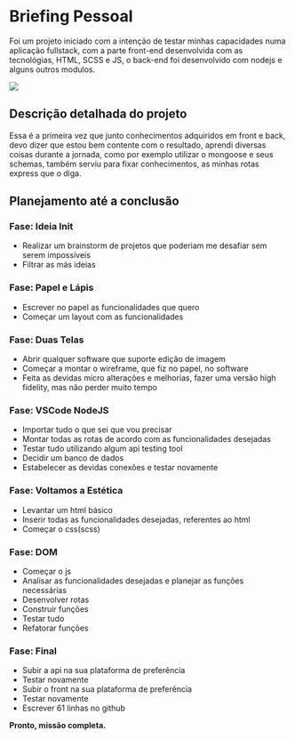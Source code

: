 # Briefing Pessoal

Foi um projeto iniciado com a intenção de testar minhas capacidades numa aplicação fullstack, com a parte front-end desenvolvida com as tecnológias, HTML, SCSS e JS, o back-end foi desenvolvido com nodejs e alguns outros modulos.

![](header.png)


## Descrição detalhada do projeto

Essa é a primeira vez que junto conhecimentos adquiridos em front e back, devo dizer que estou bem contente com o resultado, aprendi diversas coisas durante a jornada, como por exemplo utilizar o mongoose e seus schemas, também serviu para fixar conhecimentos, as minhas rotas express que o diga.

## Planejamento até a conclusão

### Fase: Ideia Init

* Realizar um brainstorm de projetos que poderiam me desafiar sem serem impossíveis
* Filtrar as más ideias

### Fase: Papel e Lápis

* Escrever no papel as funcionalidades que quero
* Começar um layout com as funcionalidades

### Fase: Duas Telas

* Abrir qualquer software que suporte edição de imagem
* Começar a montar o wireframe, que fiz no papel, no software
* Feita as devidas micro alterações e melhorias, fazer uma versão high fidelity, mas não perder muito tempo

### Fase: VSCode NodeJS

* Importar tudo o que sei que vou precisar
* Montar todas as rotas de acordo com as funcionalidades desejadas
* Testar tudo utilizando algum api testing tool
* Decidir um banco de dados
* Estabelecer as devidas conexões e testar novamente

### Fase: Voltamos a Estética

* Levantar um html básico
* Inserir todas as funcionalidades desejadas, referentes ao html
* Começar o css(scss)

### Fase: DOM

* Começar o js
* Analisar as funcionalidades desejadas e planejar as funções necessárias
* Desenvolver rotas
* Construir funções
* Testar tudo
* Refatorar funções

### Fase: Final

* Subir a api na sua plataforma de preferência
* Testar novamente
* Subir o front na sua plataforma de preferência
* Testar novamente
* Escrever 61 linhas no github

**Pronto, missão completa.**
